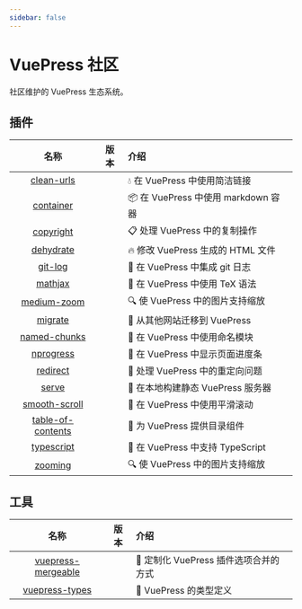 ```yaml
---
sidebar: false
---
```


# VuePress 社区

社区维护的 VuePress 生态系统。

## 插件

|                       名称                        |                        版本                        | 介绍                                         |
| :-----------------------------------------------: | :------------------------------------------------: | :------------------------------------------- |
|        [clean-urls](plugins/clean-urls.md)        |    <NpmLink pkg="vuepress-plugin-clean-urls"/>     | :droplet: 在 VuePress 中使用简洁链接         |
|         [container](plugins/container.md)         |     <NpmLink pkg="vuepress-plugin-container"/>     | :package: 在 VuePress 中使用 markdown 容器   |
|         [copyright](plugins/copyright.md)         |     <NpmLink pkg="vuepress-plugin-copyright"/>     | :clipboard: 处理 VuePress 中的复制操作       |
|         [dehydrate](plugins/dehydrate.md)         |     <NpmLink pkg="vuepress-plugin-dehydrate"/>     | :fire: 修改 VuePress 生成的 HTML 文件        |
|           [git-log](plugins/git-log.md)           |      <NpmLink pkg="vuepress-plugin-git-log"/>      | :floppy_disk: 在 VuePress 中集成 git 日志    |
|           [mathjax](plugins/mathjax.md)           |      <NpmLink pkg="vuepress-plugin-mathjax"/>      | :page_with_curl: 在 VuePress 中使用 TeX 语法 |
|       [medium-zoom](plugins/medium-zoom.md)       |    <NpmLink pkg="vuepress-plugin-medium-zoom"/>    | :mag: 使 VuePress 中的图片支持缩放           |
|           [migrate](plugins/migrate.md)           |      <NpmLink pkg="vuepress-plugin-migrate"/>      | :paw_prints: 从其他网站迁移到 VuePress       |
|      [named-chunks](plugins/named-chunks.md)      |   <NpmLink pkg="vuepress-plugin-named-chunks"/>    | :name_badge: 在 VuePress 中使用命名模块      |
|         [nprogress](plugins/nprogress.md)         |     <NpmLink pkg="vuepress-plugin-nprogress"/>     | :running: 在 VuePress 中显示页面进度条       |
|          [redirect](plugins/redirect.md)          |     <NpmLink pkg="vuepress-plugin-redirect"/>      | :traffic_light: 处理 VuePress 中的重定向问题 |
|             [serve](plugins/serve.md)             |       <NpmLink pkg="vuepress-plugin-serve"/>       | :key: 在本地构建静态 VuePress 服务器         |
|     [smooth-scroll](plugins/smooth-scroll.md)     |   <NpmLink pkg="vuepress-plugin-smooth-scroll"/>   | :roller_coaster: 在 VuePress 中使用平滑滚动  |
| [table-of-contents](plugins/table-of-contents.md) | <NpmLink pkg="vuepress-plugin-table-of-contents"/> | :bookmark: 为 VuePress 提供目录组件          |
|        [typescript](plugins/typescript.md)        |    <NpmLink pkg="vuepress-plugin-typescript"/>     | :palm_tree: 在 VuePress 中支持 TypeScript    |
|           [zooming](plugins/zooming.md)           |      <NpmLink pkg="vuepress-plugin-zooming"/>      | :mag: 使 VuePress 中的图片支持缩放           |

## 工具

|                   名称                   |                版本                 | 介绍                                              |
| :--------------------------------------: | :---------------------------------: | :------------------------------------------------ |
| [vuepress-mergeable](tools/mergeable.md) | <NpmLink pkg="vuepress-mergeable"/> | :crystal_ball: 定制化 VuePress 插件选项合并的方式 |
|     [vuepress-types](tools/types.md)     |   <NpmLink pkg="vuepress-types"/>   | :palm_tree: VuePress 的类型定义                   |
